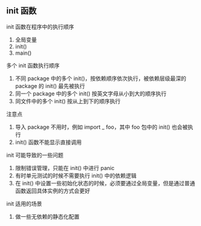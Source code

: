 ## init 函数
init 函数在程序中的执行顺序
1. 全局变量
2. init()
3. main()

多个 init 函数执行顺序
1. 不同 package 中的多个 init()，按依赖顺序依次执行，被依赖层级最深的 package 的 init() 最先被执行
2. 同一个 package 中的多个 init() 按英文字母从小到大的顺序执行
3. 同文件中的多个 init() 按从上到下的顺序执行

注意点
1. 导入 package 不用时，例如 import _ foo，其中 foo 包中的 init() 也会被执行
2. init() 函数不能显示直接调用

init 可能导致的一些问题
1. 限制错误管理，只能在 init() 中进行 panic
2. 有时单元测试的时候不需要执行 init() 中的依赖逻辑
3. 在 init() 中设置一些初始化状态的时候，必须要通过全局变量，但是通过普通函数返回具体实例的方式会更好

init 适用的场景
1. 做一些无依赖的静态化配置
